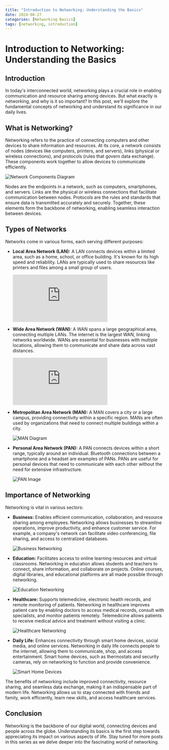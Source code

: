 ```yaml
---
title: "Introduction to Networking: Understanding the Basics"
date: 2024-08-27
categories: [Networking Basics]
tags: [networking, introduction]
---
```


# Introduction to Networking: Understanding the Basics 
 
## Introduction 
 
In today's interconnected world, networking plays a crucial role in enabling communication and resource sharing among devices. But what exactly is networking, and why is it so important? In this post, we'll explore the fundamental concepts of networking and understand its significance in our daily lives. 
 
<!-- !Networking Concept Infographic -->
 
## What is Networking? 
 
Networking refers to the practice of connecting computers and other devices to share information and resources. At its core, a network consists of nodes (devices like computers, printers, and servers), links (physical or wireless connections), and protocols (rules that govern data exchange). These components work together to allow devices to communicate efficiently. 
 
![Network Components Diagram](https://www.lucidchart.com/pages/network-diagram) 
 
Nodes are the endpoints in a network, such as computers, smartphones, and servers. Links are the physical or wireless connections that facilitate communication between nodes. Protocols are the rules and standards that ensure data is transmitted accurately and securely. Together, these elements form the backbone of networking, enabling seamless interaction between devices. 
 
## Types of Networks 
 
Networks come in various forms, each serving different purposes: 
 
- **Local Area Network (LAN):** A LAN connects devices within a limited area, such as a home, school, or office building. It's known for its high speed and reliability. LANs are typically used to share resources like printers and files among a small group of users. 
   
  ![LAN Diagram](https://www.edrawsoft.com/lan-diagrams.html) 
 
- **Wide Area Network (WAN):** A WAN spans a large geographical area, connecting multiple LANs. The internet is the largest WAN, linking networks worldwide. WANs are essential for businesses with multiple locations, allowing them to communicate and share data across vast distances. 
   
  ![WAN Map](https://www.lumen.com/en-us/resources/network-maps.html) 
 
- **Metropolitan Area Network (MAN):** A MAN covers a city or a large campus, providing connectivity within a specific region. MANs are often used by organizations that need to connect multiple buildings within a city. 
   
  ![MAN Diagram](https://www.conceptdraw.com/How-To-Guide/Local-Area-Network) 
 
- **Personal Area Network (PAN):** A PAN connects devices within a short range, typically around an individual. Bluetooth connections between a smartphone and a headset are examples of PANs. PANs are useful for personal devices that need to communicate with each other without the need for extensive infrastructure. 
   
  ![PAN Image](https://pixabay.com/images/search/pan/) 
 
## Importance of Networking 
 
Networking is vital in various sectors: 
 
- **Business:** Enables efficient communication, collaboration, and resource sharing among employees. Networking allows businesses to streamline operations, improve productivity, and enhance customer service. For example, a company's network can facilitate video conferencing, file sharing, and access to centralized databases. 
   
  ![Business Networking](https://hbr.org/2023/03/a-beginners-guide-to-networking) 
 
- **Education:** Facilitates access to online learning resources and virtual classrooms. Networking in education allows students and teachers to connect, share information, and collaborate on projects. Online courses, digital libraries, and educational platforms are all made possible through networking. 
   
  ![Education Networking](https://home.edweb.net/) 
 
- **Healthcare:** Supports telemedicine, electronic health records, and remote monitoring of patients. Networking in healthcare improves patient care by enabling doctors to access medical records, consult with specialists, and monitor patients remotely. Telemedicine allows patients to receive medical advice and treatment without visiting a clinic. 
   
  ![Healthcare Networking](https://www.aaosh.org/connect/networking-in-healthcare-collaboration) 
 
- **Daily Life:** Enhances connectivity through smart home devices, social media, and online services. Networking in daily life connects people to the internet, allowing them to communicate, shop, and access entertainment. Smart home devices, such as thermostats and security cameras, rely on networking to function and provide convenience. 
   
  ![Smart Home Devices](https://www.pcmag.com/picks/the-best-smart-home-devices) 
 
The benefits of networking include improved connectivity, resource sharing, and seamless data exchange, making it an indispensable part of modern life. Networking allows us to stay connected with friends and family, work efficiently, learn new skills, and access healthcare services. 
 
## Conclusion 
 
Networking is the backbone of our digital world, connecting devices and people across the globe. Understanding its basics is the first step towards appreciating its impact on various aspects of life. Stay tuned for more posts in this series as we delve deeper into the fascinating world of networking. 
 
<!-- !Networking Summary Infographic -->
